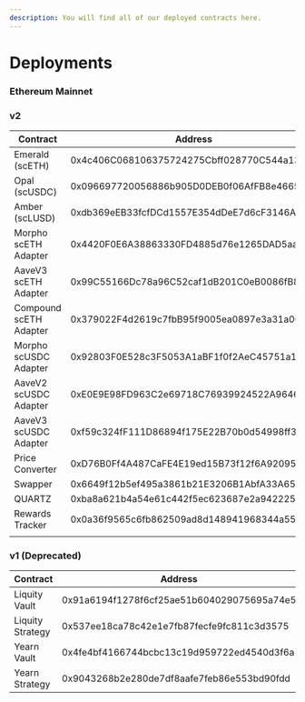 ```yaml
---
description: You will find all of our deployed contracts here.
---
```


# Deployments

### Ethereum Mainnet

### v2

<table data-full-width="true"><thead><tr><th>Contract</th><th>Address</th><th data-hidden></th></tr></thead><tbody><tr><td>Emerald (scETH)</td><td>0x4c406C068106375724275Cbff028770C544a1333</td><td></td></tr><tr><td>Opal (scUSDC)</td><td>0x096697720056886b905D0DEB0f06AfFB8e4665E5</td><td></td></tr><tr><td>Amber (scLUSD)</td><td>0xdb369eEB33fcfDCd1557E354dDeE7d6cF3146A11</td><td></td></tr><tr><td>Morpho scETH Adapter</td><td>0x4420F0E6A38863330FD4885d76e1265DAD5aa9df</td><td></td></tr><tr><td>AaveV3 scETH Adapter</td><td>0x99C55166Dc78a96C52caf1dB201C0eB0086fB83E</td><td></td></tr><tr><td>Compound scETH Adapter</td><td>0x379022F4d2619c7fbB95f9005ea0897e3a31a0C4</td><td></td></tr><tr><td>Morpho scUSDC Adapter</td><td>0x92803F0E528c3F5053A1aBF1f0f2AeC45751a189</td><td></td></tr><tr><td>AaveV2 scUSDC Adapter</td><td>0xE0E9E98FD963C2e69718C76939924522A9646885</td><td></td></tr><tr><td>AaveV3 scUSDC Adapter</td><td>0xf59c324fF111D86894f175E22B70b0d54998ff3E</td><td></td></tr><tr><td>Price Converter</td><td>0xD76B0Ff4A487CaFE4E19ed15B73f12f6A92095Ca</td><td></td></tr><tr><td>Swapper</td><td>0x6649f12b5ef495a3861b21E3206B1AbfA33A6531</td><td></td></tr><tr><td>QUARTZ</td><td>0xba8a621b4a54e61c442f5ec623687e2a942225ef</td><td></td></tr><tr><td>Rewards Tracker</td><td>0x0a36f9565c6fb862509ad8d148941968344a55d8</td><td></td></tr><tr><td></td><td></td><td></td></tr></tbody></table>

### v1 (Deprecated)

<table data-full-width="true"><thead><tr><th>Contract</th><th>Address</th></tr></thead><tbody><tr><td>Liquity Vault</td><td>0x91a6194f1278f6cf25ae51b604029075695a74e5</td></tr><tr><td>Liquity Strategy</td><td>0x537ee18ca78c42e1e7fb87fecfe9fc811c3d3575</td></tr><tr><td>Yearn Vault</td><td>0x4fe4bf4166744bcbc13c19d959722ed4540d3f6a</td></tr><tr><td>Yearn Strategy</td><td>0x9043268b2e280de7df8aafe7feb86e553bd90fdd</td></tr></tbody></table>
